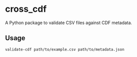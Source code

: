 # cross_cdf

A Python package to validate CSV files against CDF metadata.

## Usage

```bash
validate-cdf path/to/example.csv path/to/metadata.json
```
